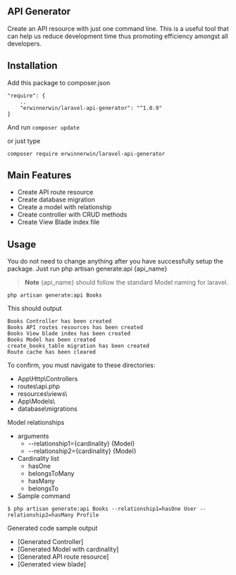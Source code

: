 ## API Generator

Create an API resource with just one command line. This is a useful tool that can help us reduce development time thus promoting efficiency amongst all developers.

## Installation
Add this package to composer.json
```
"require": {
    ..
    "erwinnerwin/laravel-api-generator": "^1.0.9"
}
```
And run ```composer update```

or just type 

```composer require erwinnerwin/laravel-api-generator```

## Main Features
* Create API route resource
* Create database migration
* Create a model with relationship
* Create controller with CRUD methods
* Create View Blade index file

## Usage

You do not need to change anything after you have successfully setup the package.
Just run php artisan generate:api {api_name}
> **Note**
> {api_name} should follow the standard Model naming for laravel.

```
php artisan generate:api Books
```

This should output
```
Books Controller has been created
Books API routes resources has been created
Books View blade index has been created
Books Model has been created
create_books_table migration has been created
Route cache has been cleared
```

To confirm, you must navigate to these directories:
* App\Http\Controllers
* routes\api.php
* resources\views\
* App\Models\
* database\migrations

Model relationships
* arguments
   * --relationship1={cardinality} {Model}
   * --relationship2={cardinality} {Model}
* Cardinality list
   * hasOne
   * belongsToMany
   * hasMany
   * belongsTo
* Sample command 
```
$ php artisan generate:api Books --relationship1=hasOne User --relationship2=hasMany Profile
```
Generated code sample output
* [Generated Controller]
* [Generated Model with cardinality]
* [Generated API route resource]
* [Generated view blade]